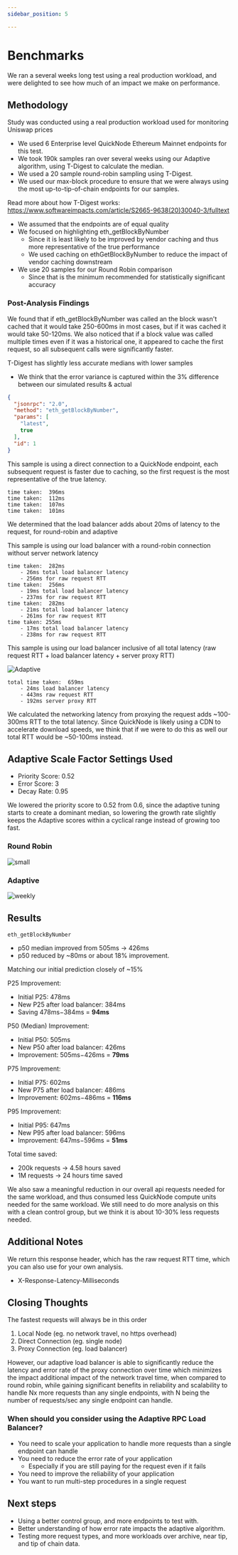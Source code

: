 ```yaml
---
sidebar_position: 5

---
```


# Benchmarks

We ran a several weeks long test using a real production workload, and were delighted to see how much of an impact we
make on performance.

## Methodology

Study was conducted using a real production workload used for monitoring Uniswap prices

- We used 6 Enterprise level QuickNode Ethereum Mainnet endpoints for this test.
- We took 190k samples ran over several weeks using our Adaptive algorithm, using T-Digest to calculate the median.
- We used a 20 sample round-robin sampling using T-Digest.
- We used our max-block procedure to ensure that we were always using the most up-to-tip-of-chain endpoints for our
samples.

Read more about how T-Digest works: https://www.softwareimpacts.com/article/S2665-9638(20)30040-3/fulltext

- We assumed that the endpoints are of equal quality
- We focused on highlighting eth_getBlockByNumber
  - Since it is least likely to be improved by vendor caching and thus more representative of the true performance
  - We used caching on ethGetBlockByNumber to reduce the impact of vendor caching downstream
- We use 20 samples for our Round Robin comparison
    - Since that is the minimum recommended for statistically significant accuracy

### Post-Analysis Findings

We found that if eth_getBlockByNumber was called an the block wasn't cached that it would take 250-600ms in most
cases, but if it was cached it would take 50-120ms. We also noticed that if a block value was called multiple times
even if it was a historical one, it appeared to cache the first request, so all subsequent calls were
significantly faster.

T-Digest has slightly less accurate medians with lower samples

- We think that the error variance is captured within the 3% difference between our simulated results & actual

```json
{
  "jsonrpc": "2.0",
  "method": "eth_getBlockByNumber",
  "params": [
    "latest",
    true
  ],
  "id": 1
}
```

This sample is using a direct connection to a QuickNode endpoint, each subsequent request is faster due to caching,
so the first request is the most representative of the true latency.
```text
time taken:  396ms
time taken:  112ms
time taken:  107ms
time taken:  101ms
```

We determined that the load balancer adds about 20ms of latency to the request, for round-robin and adaptive

This sample is using our load balancer with a round-robin connection without server network latency
```text
time taken:  282ms
    - 26ms total load balancer latency
    - 256ms for raw request RTT
time taken:  256ms
    - 19ms total load balancer latency
    - 237ms for raw request RTT
time taken:  282ms
    - 21ms total load balancer latency
    - 261ms for raw request RTT
time taken: 255ms
    - 17ms total load balancer latency
    - 238ms for raw request RTT
```

This sample is using our load balancer inclusive of all total latency (raw request RTT + load balancer latency + server
proxy RTT)

![Adaptive](https://github.com/zeus-fyi/zeus/assets/17446735/d583ca5e-e742-4dfb-aab3-b305ef648798)

```text
total time taken:  659ms
    - 24ms load balancer latency
    - 443ms raw request RTT
    - 192ms server proxy RTT
```

We calculated the networking latency from proxying the request adds ~100-300ms RTT to the total latency. Since QuickNode
is likely using a CDN to accelerate download speeds, we think that if we were to do this as well our total RTT
would be ~50-100ms instead.

## Adaptive Scale Factor Settings Used

- Priority Score: 0.52
- Error Score: 3
- Decay Rate: 0.95

We lowered the priority score to 0.52 from 0.6, since the adaptive tuning starts to create a dominant median, so
lowering the growth rate slightly keeps the Adaptive scores within a cyclical range instead of growing too fast.

### Round Robin

![small](https://github.com/zeus-fyi/zeus/assets/17446735/efccf2b0-ecc8-4bef-a966-e7fe994370a2)

### Adaptive

![weekly](https://github.com/zeus-fyi/zeus/assets/17446735/9919f53c-7b6a-46ba-9780-7fbbc0aa9da0)

## Results

```eth_getBlockByNumber```

- p50 median improved from 505ms -> 426ms
- p50 reduced by ~80ms or about 18% improvement.

Matching our initial prediction closely of ~15%

P25 Improvement:

- Initial P25: 478ms
- New P25 after load balancer: 384ms
- Saving 478ms−384ms = <b>94ms</b>

P50 (Median) Improvement:

- Initial P50: 505ms
- New P50 after load balancer: 426ms
- Improvement: 505ms−426ms = <b>79ms</b>

P75 Improvement:

- Initial P75: 602ms
- New P75 after load balancer: 486ms
- Improvement: 602ms−486ms = <b>116ms</b>

P95 Improvement:

- Initial P95: 647ms
- New P95 after load balancer: 596ms
- Improvement: 647ms−596ms = <b>51ms</b>

Total time saved:

- 200k requests -> 4.58 hours saved
- 1M requests -> 24 hours time saved

We also saw a meaningful reduction in our overall api requests needed for the same workload,
and thus consumed less QuickNode compute units needed for the same workload. We still need to
do more analysis on this with a clean control group, but we think it is about 10-30% less requests needed.

## Additional Notes

We return this response header, which has the raw request RTT time, which you can also use for your own analysis.

- X-Response-Latency-Milliseconds

## Closing Thoughts

The fastest requests will always be in this order

1. Local Node (eg. no network travel, no https overhead)
2. Direct Connection (eg. single node)
3. Proxy Connection (eg. load balancer)

However, our adaptive load balancer is able to significantly reduce the latency and error rate of the
proxy connection over time which minimizes the impact additional impact of the network travel time,
when compared to round robin, while gaining significant benefits in reliability and scalability
to handle Nx more requests than any single endpoints, with N being the number of requests/sec
any single endpoint can handle.

### When should you consider using the Adaptive RPC Load Balancer?

- You need to scale your application to handle more requests than a single endpoint can handle
- You need to reduce the error rate of your application
  - Especially if you are still paying for the request even if it fails
- You need to improve the reliability of your application
- You want to run multi-step procedures in a single request

## Next steps

- Using a better control group, and more endpoints to test with.
- Better understanding of how error rate impacts the adaptive algorithm.
- Testing more request types, and more workloads over archive, near tip, and tip of chain data.
